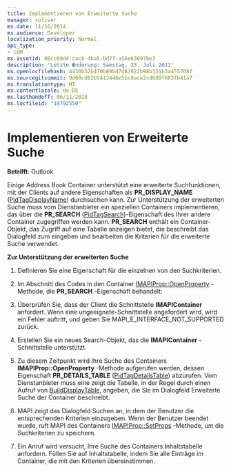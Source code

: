 ```yaml
---
title: Implementieren von Erweiterte Suche
manager: soliver
ms.date: 11/16/2014
ms.audience: Developer
localization_priority: Normal
api_type:
- COM
ms.assetid: 08cc60d4-cac8-4ba5-bd7f-a56e63697be3
description: 'Letzte �nderung: Samstag, 23. Juli 2011'
ms.openlocfilehash: 4430b52b470b89bd7d81922b98b121b3a455768f
ms.sourcegitcommit: 9d60cd82b5413446e5bc8ace2cd689f683fb41a7
ms.translationtype: MT
ms.contentlocale: de-DE
ms.lasthandoff: 06/11/2018
ms.locfileid: "19792550"
---
```

# <a name="implementing-advanced-searching"></a>Implementieren von Erweiterte Suche

  
  
**Betrifft**: Outlook 
  
Einige Address Book Container unterstützt eine erweiterte Suchfunktionen, mit der Clients auf andere Eigenschaften als **PR_DISPLAY_NAME** ([PidTagDisplayName](pidtagdisplayname-canonical-property.md)) durchsuchen kann. Zur Unterstützung der erweiterten Suche muss vom Dienstanbieter ein speziellen Containers implementieren, das über die **PR_SEARCH** ([PidTagSearch](pidtagsearch-canonical-property.md))-Eigenschaft des Ihrer andere Container zugegriffen werden kann. **PR_SEARCH** enthält ein Container-Objekt, das Zugriff auf eine Tabelle anzeigen bietet, die beschreibt das Dialogfeld zum eingeben und bearbeiten die Kriterien für die erweiterte Suche verwendet. 
  
 **Zur Unterstützung der erweiterten Suche**
  
1. Definieren Sie eine Eigenschaft für die einzelnen von den Suchkriterien.
    
2. Im Abschnitt des Codes in den Container [IMAPIProp::OpenProperty](imapiprop-openproperty.md) -Methode, die **PR_SEARCH** -Eigenschaft behandelt: 
    
1. Überprüfen Sie, dass der Client die Schnittstelle **IMAPIContainer** anfordert. Wenn eine ungeeignete-Schnittstelle angefordert wird, wird ein Fehler auftritt, und geben Sie MAPI_E_INTERFACE_NOT_SUPPORTED zurück. 
    
2. Erstellen Sie ein neues Search-Objekt, das die **IMAPIContainer** -Schnittstelle unterstützt. 
    
3. Zu diesem Zeitpunkt wird Ihre Suche des Containers **IMAPIProp::OpenProperty** -Methode aufgerufen werden, dessen Eigenschaft **PR_DETAILS_TABLE** ([PidTagDetailsTable](pidtagdetailstable-canonical-property.md)) abzurufen. Vom Dienstanbieter muss eine zeigt die Tabelle, in der Regel durch einen Aufruf von [BuildDisplayTable](builddisplaytable.md), angeben, die Sie im Dialogfeld Erweiterte Suche der Container beschreibt.
    
4. MAPI zeigt das Dialogfeld Suchen an, in dem der Benutzer die entsprechenden Kriterien einzugeben. Wenn der Benutzer beendet wurde, ruft MAPI des Containers [IMAPIProp::SetProps](imapiprop-setprops.md) -Methode, um die Suchkriterien zu speichern. 
    
5. Ein Anruf wird versucht, Ihre Suche des Containers Inhaltstabelle anfordern. Füllen Sie auf Inhaltstabelle, indem Sie alle Einträge im Container, die mit den Kriterien übereinstimmen.
    

